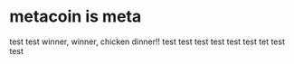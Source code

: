 # metacoin is meta

test
test
winner, winner, chicken dinner!!
test
test
test
test
test
test
tet
test
test
